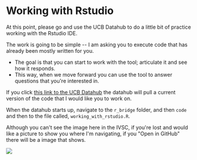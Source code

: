 # Working with Rstudio 

At this point, please go and use the UCB Datahub to do a little bit of practice working with the Rstudio IDE. 

The work is going to be simple -- I am asking you to execute code that has already been mostly written for you. 

- The goal is that you can start to work with the tool; articulate it and see how it responds. 
- This way, when we move forward you can use the tool to answer questions that you're interested in. 

If you click [this link to the UCB Datahub](https://ischool.datahub.berkeley.edu/hub/user-redirect/git-pull?repo=https%3A%2F%2Fgithub.com%2FUCB-MIDS%2Fr_bridge&urlpath=rstudio%2F&branch=master) the datahub will pull a current version of the code that I would like you to work on. 

When the datahub starts up, navigate to the `r_bridge` folder, and then `code` and then to the file called, `working_with_rstudio.R`. 

Although you can't see the image here in the IVSC, if you're lost and would like a picture to show you where I'm navigating, if you "Open in GitHub" there will be a image that shows. 

![](./images/r_bridge_datahub.png)
 
